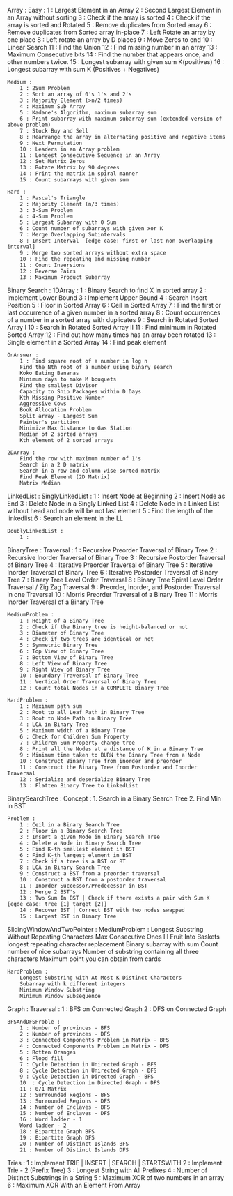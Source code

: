 Array :
    Easy :
        1 : Largest Element in an Array
        2 : Second Largest Element in an Array without sorting
        3 : Check if the array is sorted
        4 : Check if the array is sorted and Rotated
        5 : Remove duplicates from Sorted array
        6 : Remove duplicates from Sorted array in-place
        7 : Left Rotate an array by one place
        8 : Left rotate an array by D places
        9 : Move Zeros to end
        10 : Linear Search
        11 : Find the Union
        12 : Find missing number in an array
        13 : Maximum Consecutive bits
        14 : Find the number that appears once, and other numbers twice.
        15 : Longest subarray with given sum K(positives)
        16 : Longest subarray with sum K (Positives + Negatives)

    Medium :
        1 : 2Sum Problem
        2 : Sort an array of 0's 1's and 2's
        3 : Majority Element (>n/2 times)
        4 : Maximum Sub Array
        5 : Kadane's Algorithm, maximum subarray sum
        6 : Print subarray with maximum subarray sum (extended version of above problem)
        7 : Stock Buy and Sell
        8 : Rearrange the array in alternating positive and negative items
        9 : Next Permutation
        10 : Leaders in an Array problem
        11 : Longest Consecutive Sequence in an Array
        12 : Set Matrix Zeros
        13 : Rotate Matrix by 90 degrees
        14 : Print the matrix in spiral manner
        15 : Count subarrays with given sum

    Hard :
        1 : Pascal's Triangle
        2 : Majority Element (n/3 times)
        3 : 3-Sum Problem
        4 : 4-Sum Problem
        5 : Largest Subarray with 0 Sum
        6 : Count number of subarrays with given xor K
        7 : Merge Overlapping Subintervals
        8 : Insert Interval  [edge case: first or last non overlapping interval]
        9 : Merge two sorted arrays without extra space
        10 : Find the repeating and missing number
        11 : Count Inversions
        12 : Reverse Pairs
        13 : Maximum Product Subarray

Binary Search :
    1DArray :
        1 : Binary Search to find X in sorted array
        2 : Implement Lower Bound
        3 : Implement Upper Bound
        4 : Search Insert Position
        5 : Floor in Sorted Array
        6 : Ceil in Sorted Array
        7 : Find the first or last occurrence of a given number in a sorted array
        8 : Count occurrences of a number in a sorted array with duplicates
        9 : Search in Rotated Sorted Array I
        10 : Search in Rotated Sorted Array II
        11 : Find minimum in Rotated Sorted Array
        12 : Find out how many times has an array been rotated
        13 : Single element in a Sorted Array
        14 : Find peak element

    OnAnswer :
        1 : Find square root of a number in log n
        Find the Nth root of a number using binary search
        Koko Eating Bananas
        Minimum days to make M bouquets
        Find the smallest Divisor
        Capacity to Ship Packages within D Days
        Kth Missing Positive Number
        Aggressive Cows
        Book Allocation Problem
        Split array - Largest Sum
        Painter's partition
        Minimize Max Distance to Gas Station
        Median of 2 sorted arrays
        Kth element of 2 sorted arrays
    
    2DArray : 
        Find the row with maximum number of 1's
        Search in a 2 D matrix
        Search in a row and column wise sorted matrix
        Find Peak Element (2D Matrix)
        Matrix Median

LinkedList :
    SinglyLinkedList :
        1 : Insert Node at Beginning
        2 : Insert Node as End
        3 : Delete Node in a Singly Linked List
        4 : Delete Node in a Linked List without head and node will be not last element
        5 : Find the length of the linkedlist
        6 : Search an element in the LL

    DoublyLinkedList :
        1 : 

BinaryTree :
    Traversal :
        1 : Recursive Preorder Traversal of Binary Tree
        2 : Recursive Inorder Traversal of Binary Tree
        3 : Recursive Postorder Traversal of Binary Tree
        4 : Iterative Preorder Traversal of Binary Tree
        5 : Iterative Inorder Traversal of Binary Tree
        6 : Iterative Postorder Traversal of Binary Tree
        7 : Binary Tree Level Order Traversal
        8 : Binary Tree Spiral Level Order Traversal / Zig Zag Traversal
        9 : Preorder, Inorder, and Postorder Traversal in one Traversal
        10 : Morris Preorder Traversal of a Binary Tree
        11 : Morris Inorder Traversal of a Binary Tree

    MediumProblem :
        1 : Height of a Binary Tree
        2 : Check if the Binary tree is height-balanced or not
        3 : Diameter of Binary Tree
        4 : Check if two trees are identical or not
        5 : Symmetric Binary Tree
        6 : Top View of Binary Tree
        7 : Bottom View of Binary Tree
        8 : Left View of Binary Tree
        9 : Right View of Binary Tree
        10 : Boundary Traversal of Binary Tree
        11 : Vertical Order Traversal of Binary Tree
        12 : Count total Nodes in a COMPLETE Binary Tree

    HardProblem :
        1 : Maximum path sum
        2 : Root to all Leaf Path in Binary Tree
        3 : Root to Node Path in Binary Tree
        4 : LCA in Binary Tree
        5 : Maximum width of a Binary Tree
        6 : Check for Children Sum Property
        7 : Children Sum Property change tree
        8 : Print all the Nodes at a distance of K in a Binary Tree
        9 : Minimum time taken to BURN the Binary Tree from a Node 
        10 : Construct Binary Tree from inorder and preorder
        11 : Construct the Binary Tree from Postorder and Inorder Traversal
        12 : Serialize and deserialize Binary Tree
        13 : Flatten Binary Tree to LinkedList

BinarySearchTree :
    Concept :
        1. Search in a Binary Search Tree
        2. Find Min in BST
    
    Problem :
        1 : Ceil in a Binary Search Tree
        2 : Floor in a Binary Search Tree
        3 : Insert a given Node in Binary Search Tree
        4 : Delete a Node in Binary Search Tree
        5 : Find K-th smallest element in BST
        6 : Find K-th largest element in BST
        7 : Check if a tree is a BST or BT
        8 : LCA in Binary Search Tree
        9 : Construct a BST from a preorder traversal
        10 : Construct a BST from a postorder traversal
        11 : Inorder Successor/Predecessor in BST
        12 : Merge 2 BST's
        13 : Two Sum In BST | Check if there exists a pair with Sum K   [egde case: tree [1] target [2]]
        14 : Recover BST | Correct BST with two nodes swapped
        15 : Largest BST in Binary Tree

SlidingWindowAndTwoPointer :
    MediumProblem :
        Longest Substring Without Repeating Characters
        Max Consecutive Ones III
        Fruit Into Baskets
        longest repeating character replacement
        Binary subarray with sum
        Count number of nice subarrays
        Number of substring containing all three characters
        Maximum point you can obtain from cards

    HardProblem :
        Longest Substring with At Most K Distinct Characters
        Subarray with k different integers
        Minimum Window Substring
        Minimum Window Subsequence

Graph :
    Traversal :
        1 : BFS on Connected Graph
        2 : DFS on Connected Graph
    
    BFSAndDFSProble :
        1 : Number of provinces - BFS
        2 : Number of provinces - DFS
        3 : Connected Components Problem in Matrix - BFS
        4 : Connected Components Problem in Matrix - DFS
        5 : Rotten Oranges
        6 : Flood fill
        7 : Cycle Detection in Unirected Graph - BFS
        8 : Cycle Detection in Unirected Graph - DFS
        9 : Cycle Detection in Directed Graph - BFS
        10  : Cycle Detection in Directed Graph - DFS
        11 : 0/1 Matrix 
        12 : Surrounded Regions - BFS
        13 : Surrounded Regions - DFS
        14 : Number of Enclaves - BFS
        15 : Number of Enclaves - DFS
        16 : Word ladder - 1
        Word ladder - 2
        18 : Bipartite Graph BFS
        19 : Bipartite Graph DFS
        20 : Number of Distinct Islands BFS
        21 : Number of Distinct Islands DFS

Tries : 
    1 : Implement TRIE | INSERT | SEARCH | STARTSWITH
    2 : Implement Trie - 2 (Prefix Tree)
    3 : Longest String with All Prefixes
    4 : Number of Distinct Substrings in a String
    5 : Maximum XOR of two numbers in an array
    6 : Maximum XOR With an Element From Array